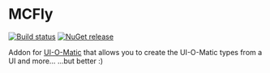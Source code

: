 # MCFly
[![Build status](https://ci.appveyor.com/api/projects/status/ui06jl2wryw464gx?svg=true)](https://ci.appveyor.com/project/TimGeyssens/mcfly)
[![NuGet release](https://img.shields.io/nuget/v/Nibble.Umbraco.UIOMatic.Addons.MCFly.svg)](https://www.nuget.org/packages/Nibble.Umbraco.UIOMatic.Addons.MCFly)

Addon for [UI-O-Matic](https://github.com/TimGeyssens/UIOMatic) that allows you to create the UI-O-Matic types from a UI and more...
 ...but better :) 
